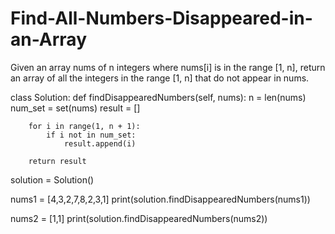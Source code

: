 # Find-All-Numbers-Disappeared-in-an-Array
Given an array nums of n integers where nums[i] is in the range [1, n], return an array of all the integers in the range [1, n] that do not appear in nums.   


class Solution:
    def findDisappearedNumbers(self, nums):
        n = len(nums)
        num_set = set(nums)
        result = []

        for i in range(1, n + 1):
            if i not in num_set:
                result.append(i)

        return result

solution = Solution()

nums1 = [4,3,2,7,8,2,3,1]
print(solution.findDisappearedNumbers(nums1)) 

nums2 = [1,1]
print(solution.findDisappearedNumbers(nums2))  
